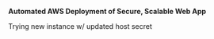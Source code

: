 **Automated AWS Deployment of Secure, Scalable Web App**

Trying new instance w/ updated host secret
